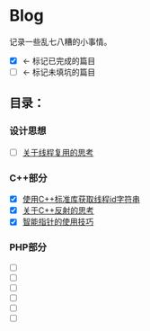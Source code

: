 # Blog
记录一些乱七八糟的小事情。

- [x] <- 标记已完成的篇目
- [ ] <- 标记未填坑的篇目

## 目录：

### 设计思想
- [ ] [关于线程复用的思考](https://github.com/4Oranges/Blog/tree/master/articles/004.md)

### C++部分
- [x] [使用C++标准库获取线程id字符串](https://github.com/4Oranges/Blog/tree/master/articles/001.md)  
- [x] [关于C++反射的思考](https://github.com/4Oranges/Blog/tree/master/articles/002.md)  
- [x] [智能指针的使用技巧](https://github.com/4Oranges/Blog/tree/master/articles/003.md)  

### PHP部分
- [ ] []()
- [ ] []()
- [ ] []()
- [ ] []()
- [ ] []()
- [ ] []()